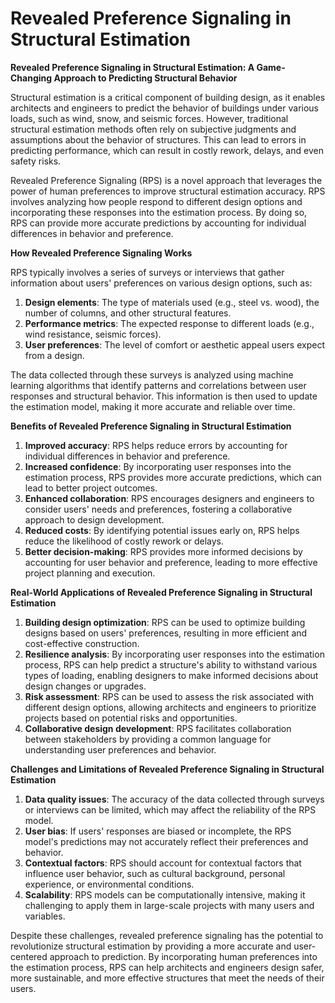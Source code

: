 # Revealed Preference Signaling in Structural Estimation

**Revealed Preference Signaling in Structural Estimation: A Game-Changing Approach to Predicting Structural Behavior**

Structural estimation is a critical component of building design, as it enables architects and engineers to predict the behavior of buildings under various loads, such as wind, snow, and seismic forces. However, traditional structural estimation methods often rely on subjective judgments and assumptions about the behavior of structures. This can lead to errors in predicting performance, which can result in costly rework, delays, and even safety risks.

Revealed Preference Signaling (RPS) is a novel approach that leverages the power of human preferences to improve structural estimation accuracy. RPS involves analyzing how people respond to different design options and incorporating these responses into the estimation process. By doing so, RPS can provide more accurate predictions by accounting for individual differences in behavior and preference.

**How Revealed Preference Signaling Works**

RPS typically involves a series of surveys or interviews that gather information about users' preferences on various design options, such as:

1. **Design elements**: The type of materials used (e.g., steel vs. wood), the number of columns, and other structural features.
2. **Performance metrics**: The expected response to different loads (e.g., wind resistance, seismic forces).
3. **User preferences**: The level of comfort or aesthetic appeal users expect from a design.

The data collected through these surveys is analyzed using machine learning algorithms that identify patterns and correlations between user responses and structural behavior. This information is then used to update the estimation model, making it more accurate and reliable over time.

**Benefits of Revealed Preference Signaling in Structural Estimation**

1. **Improved accuracy**: RPS helps reduce errors by accounting for individual differences in behavior and preference.
2. **Increased confidence**: By incorporating user responses into the estimation process, RPS provides more accurate predictions, which can lead to better project outcomes.
3. **Enhanced collaboration**: RPS encourages designers and engineers to consider users' needs and preferences, fostering a collaborative approach to design development.
4. **Reduced costs**: By identifying potential issues early on, RPS helps reduce the likelihood of costly rework or delays.
5. **Better decision-making**: RPS provides more informed decisions by accounting for user behavior and preference, leading to more effective project planning and execution.

**Real-World Applications of Revealed Preference Signaling in Structural Estimation**

1. **Building design optimization**: RPS can be used to optimize building designs based on users' preferences, resulting in more efficient and cost-effective construction.
2. **Resilience analysis**: By incorporating user responses into the estimation process, RPS can help predict a structure's ability to withstand various types of loading, enabling designers to make informed decisions about design changes or upgrades.
3. **Risk assessment**: RPS can be used to assess the risk associated with different design options, allowing architects and engineers to prioritize projects based on potential risks and opportunities.
4. **Collaborative design development**: RPS facilitates collaboration between stakeholders by providing a common language for understanding user preferences and behavior.

**Challenges and Limitations of Revealed Preference Signaling in Structural Estimation**

1. **Data quality issues**: The accuracy of the data collected through surveys or interviews can be limited, which may affect the reliability of the RPS model.
2. **User bias**: If users' responses are biased or incomplete, the RPS model's predictions may not accurately reflect their preferences and behavior.
3. **Contextual factors**: RPS should account for contextual factors that influence user behavior, such as cultural background, personal experience, or environmental conditions.
4. **Scalability**: RPS models can be computationally intensive, making it challenging to apply them in large-scale projects with many users and variables.

Despite these challenges, revealed preference signaling has the potential to revolutionize structural estimation by providing a more accurate and user-centered approach to prediction. By incorporating human preferences into the estimation process, RPS can help architects and engineers design safer, more sustainable, and more effective structures that meet the needs of their users.
